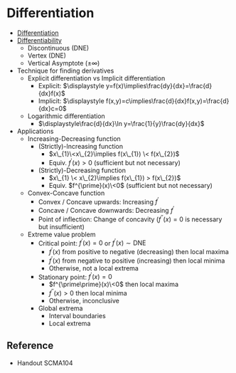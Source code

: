 # Differentiation

* [Differentiation](../../01%20-%20Concept/Mathematics/Calculus/Differentiation.md)
* [Differentiability](../../01%20-%20Concept/Mathematics/Calculus/Differentiability.md)
  * Discontinuous (DNE)
  * Vertex (DNE)
  * Vertical Asymptote ($\pm\infty$)
* Technique for finding derivatives
  * Explicit differentiation vs Implicit differentiation
    * Explicit: $\displaystyle y=f(x)\implies\frac{dy}{dx}=\frac{d}{dx}f(x)$
    * Implicit: $\displaystyle f(x,y)=c\implies\frac{d}{dx}f(x,y)=\frac{d}{dx}c=0$
  * Logarithmic differentiation
    * $\displaystyle\frac{d}{dx}\ln y=\frac{1}{y}\frac{dy}{dx}$
* Applications
  * Increasing-Decreasing function
    * (Strictly)-Increasing function
      * $x\_{1}\<x\_{2}\implies f(x\_{1}) \< f(x\_{2})$
      * Equiv. $f^{\prime}(x)>0$ (sufficient but not necessary)
    * (Strictly)-Decreasing function
      * $x\_{1} \< x\_{2}\implies f(x\_{1}) > f(x\_{2})$
      * Equiv. $f^{\prime}(x)\<0$ (sufficient but not necessary)
  * Convex-Concave function
    * Convex / Concave upwards: Increasing $f^{\prime}$
    * Concave / Concave downwards: Decreasing $f^{\prime}$
    * Point of inflection: Change of concavity ($f^{\prime\prime}(x)=0$ is necessary but insufficient)
  * Extreme value problem
    * Critical point: $f^{\prime}(x)=0$ or $f^{\prime}(x)\sim\text{DNE}$
      * $f^{\prime}(x)$ from positive to negative (decreasing) then local maxima
      * $f^{\prime}(x)$ from negative to positive (increasing) then local minima
      * Otherwise, not a local extrema
    * Stationary point: $f^{\prime}(x)=0$
      * $f^{\prime\prime}(x)\<0$ then local maxima
      * $f^{\prime\prime}(x)>0$ then local minima
      * Otherwise, inconclusive
    * Global extrema
      * Interval boundaries
      * Local extrema

## Reference

* Handout SCMA104
